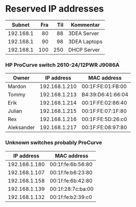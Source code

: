 # Reserved IP addresses

| Subnet    | Fra | Til | Kommentar     |
|-----------|----:|----:|---------------|
| 192.168.1 |  80 |  88 | 3DEA Server   |
| 192.168.1 |  90 |  98 | 3DEA Laptops  |
| 192.168.1 | 100 | 250 | DHCP Server   |


### HP ProCurve switch 2610-24/12PWR J9086A

| Owner     | IP address    | MAC address       |
|-----------|---------------|-------------------|
| Mardon    | 192.168.1.210 | 00:1F:FE:01:FB:00 |
| Tommy     | 192.168.1.213 | B4:39:D6:41:66:04 |
| Erik      | 192.168.1.214 | 00:1F:FE:02:86:40 |
| Julian    | 192.168.1.215 | 00:1F:FE:07:1F:80 |
| Rex       | 192.168.1.216 | 00:1F:FE:5D:26:c0 |
| Aleksander| 192.168.1.217 | 00:1F:FE:08:97:80 |



### Unknown switches probably ProCurve

| IP address    | MAC address       |
|---------------|-------------------|
| 192.168.1.180 | 00:1f:fe:6b:56:80 |
| 192.168.1.107 | 00:1f:fe:b6:23:80 |
| 192.168.1.158 | 00:1f:fe:6b:42:80 |
| 192.168.1.139 | 00:1f:28:7c:ba:00 |
| 192.168.1.132 | 00:1f:fe:b2:39:c0 |
